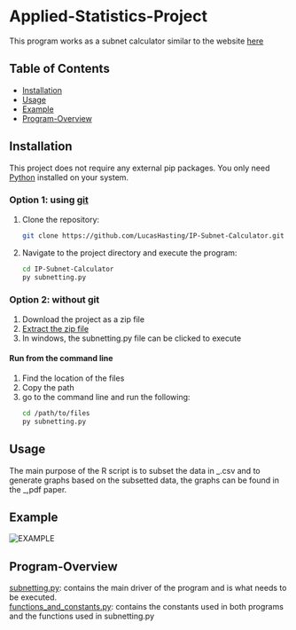 # Applied-Statistics-Project

This program works as a subnet calculator similar to the website [here](https://www.calculator.net/ip-subnet-calculator.html)

## Table of Contents

- [Installation](#installation)
- [Usage](#usage)
- [Example](#example)
- [Program-Overview](#program-overview)

## Installation

This project does not require any external pip packages. You only need [Python](https://www.python.org/downloads/) installed on your system.

### Option 1: using [git](https://git-scm.com/downloads)
1. Clone the repository:

    ```sh
    git clone https://github.com/LucasHasting/IP-Subnet-Calculator.git
    ```

2. Navigate to the project directory and execute the program:

    ```sh
    cd IP-Subnet-Calculator
    py subnetting.py
    ```
### Option 2: without git
1. Download the project as a zip file
2. [Extract the zip file](https://www.wikihow.com/Unzip-a-File)
3. In windows, the subnetting.py file can be clicked to execute

#### Run from the command line
1. Find the location of the files
2. Copy the path
3. go to the command line and run the following:
   ```sh
   cd /path/to/files
   py subnetting.py
   ```

## Usage

The main purpose of the R script is to subset the data in _.csv and to generate graphs based on the subsetted data, the graphs can be found in the _,pdf paper.

## Example

![EXAMPLE](example.png)

## Program-Overview

[subnetting.py](https://github.com/LucasHasting/IP-Subnet-Calculator/blob/main/subnetting.py): contains the main driver of the program and is what needs to be executed.   
[functions_and_constants.py](https://github.com/LucasHasting/IP-Subnet-Calculator/blob/main/functions_and_constants.py): contains the constants used in both programs and the functions used in subnetting.py
